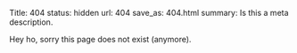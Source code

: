 Title: 404
status: hidden
url: 404
save_as: 404.html
summary: Is this a meta description.

Hey ho, sorry this page does not exist (anymore).
